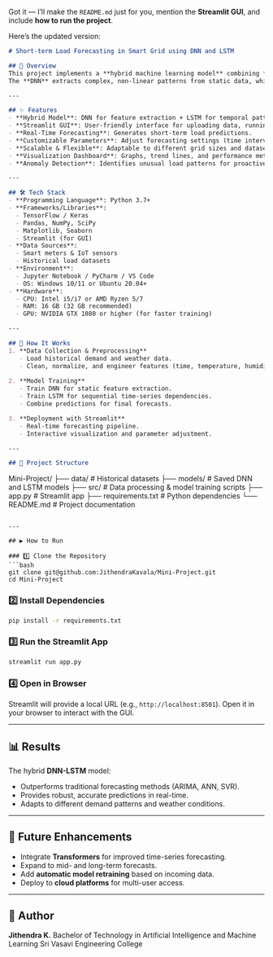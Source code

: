 Got it — I’ll make the `README.md` just for you, mention the **Streamlit GUI**, and include **how to run the project**.

Here’s the updated version:

```markdown
# Short-term Load Forecasting in Smart Grid using DNN and LSTM

## 📌 Overview
This project implements a **hybrid machine learning model** combining **Deep Neural Networks (DNN)** and **Long Short-Term Memory (LSTM)** networks to predict short-term electricity demand in smart grids.  
The **DNN** extracts complex, non-linear patterns from static data, while the **LSTM** handles sequential dependencies in time-series data. The system features a **Streamlit-based GUI** for easy interaction, visualization, and real-time forecasting.

---

## ✨ Features
- **Hybrid Model**: DNN for feature extraction + LSTM for temporal pattern modeling.
- **Streamlit GUI**: User-friendly interface for uploading data, running forecasts, and viewing results.
- **Real-Time Forecasting**: Generates short-term load predictions.
- **Customizable Parameters**: Adjust forecasting settings (time intervals, sensitivity, etc.).
- **Scalable & Flexible**: Adaptable to different grid sizes and datasets.
- **Visualization Dashboard**: Graphs, trend lines, and performance metrics (RMSE, MSE, MAE, R²).
- **Anomaly Detection**: Identifies unusual load patterns for proactive action.

---

## 🛠️ Tech Stack
- **Programming Language**: Python 3.7+
- **Frameworks/Libraries**:
  - TensorFlow / Keras
  - Pandas, NumPy, SciPy
  - Matplotlib, Seaborn
  - Streamlit (for GUI)
- **Data Sources**:
  - Smart meters & IoT sensors
  - Historical load datasets
- **Environment**:
  - Jupyter Notebook / PyCharm / VS Code
  - OS: Windows 10/11 or Ubuntu 20.04+
- **Hardware**:
  - CPU: Intel i5/i7 or AMD Ryzen 5/7
  - RAM: 16 GB (32 GB recommended)
  - GPU: NVIDIA GTX 1080 or higher (for faster training)

---

## 🚀 How It Works
1. **Data Collection & Preprocessing**
   - Load historical demand and weather data.
   - Clean, normalize, and engineer features (time, temperature, humidity).
   
2. **Model Training**
   - Train DNN for static feature extraction.
   - Train LSTM for sequential time-series dependencies.
   - Combine predictions for final forecasts.

3. **Deployment with Streamlit**
   - Real-time forecasting pipeline.
   - Interactive visualization and parameter adjustment.

---

## 📂 Project Structure
```

Mini-Project/
├── data/              # Historical datasets
├── models/            # Saved DNN and LSTM models
├── src/               # Data processing & model training scripts
├── app.py             # Streamlit app
├── requirements.txt   # Python dependencies
└── README.md          # Project documentation

````

---

## ▶️ How to Run

### 1️⃣ Clone the Repository
```bash
git clone git@github.com:JithendraKavala/Mini-Project.git
cd Mini-Project
````

### 2️⃣ Install Dependencies

```bash
pip install -r requirements.txt
```

### 3️⃣ Run the Streamlit App

```bash
streamlit run app.py
```

### 4️⃣ Open in Browser

Streamlit will provide a local URL (e.g., `http://localhost:8501`). Open it in your browser to interact with the GUI.

---

## 📊 Results

The hybrid **DNN-LSTM** model:

* Outperforms traditional forecasting methods (ARIMA, ANN, SVR).
* Provides robust, accurate predictions in real-time.
* Adapts to different demand patterns and weather conditions.

---

## 🔮 Future Enhancements

* Integrate **Transformers** for improved time-series forecasting.
* Expand to mid- and long-term forecasts.
* Add **automatic model retraining** based on incoming data.
* Deploy to **cloud platforms** for multi-user access.

---

## 👤 Author

**Jithendra K.**
Bachelor of Technology in Artificial Intelligence and Machine Learning
Sri Vasavi Engineering College

